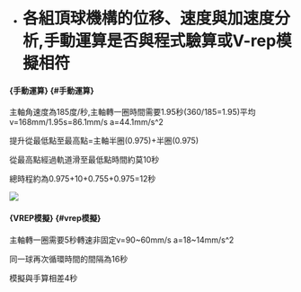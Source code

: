 * # 各組頂球機構的位移、速度與加速度分析,手動運算是否與程式驗算或V-rep模擬相符

#### {手動運算} {#手動運算}

主軸角速度為185度/秒,主軸轉一圈時間需要1.95秒\(360/185=1.95\)平均v=168mm/1.95s=86.1mm/s a=44.1mm/s^2

提升從最低點至最高點=主軸半圈\(0.975\)+半圈\(0.975\)

從最高點經過軌道滑至最低點時間約莫10秒

總時程約為0.975+10+0.755+0.975=12秒

![](https://s40523211.gitbooks.io/cd2018/content/assets/7.png)

#### {VREP模擬} {#vrep模擬}

主軸轉一圈需要5秒轉速非固定v=90~60mm/s a=18~14mm/s^2

同一球再次循環時間的間隔為16秒

模擬與手算相差4秒

